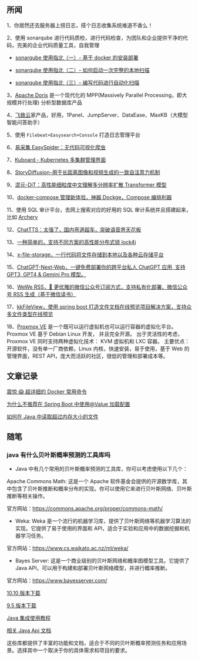 ## 所闻

1、你居然还去服务器上捞日志，搭个日志收集系统难道不香么！

2、使用 sonarqube 进行代码质检，进行代码检查，为团队和企业提供干净的代码，完美的企业代码质量工具，自我管理

- [sonarqube 使用指北（一）- 基于 docker 的安装部署](https://juejin.cn/post/7353106089296265268)

- [sonarqube 使用指北（二）- 如何启动一次完整的本地扫描](https://juejin.cn/post/7353106546827640847)

- [sonarqube 使用指北（三）- 编写代码进行自动化扫描](https://juejin.cn/post/7355018368057622580)

3、[Apache Doris](https://doris.apache.org/zh-CN/docs/dev/get-starting/what-is-apache-doris) 是一个现代化的 MPP(Massively Parallel Processing，即大规模并行处理) 分析型数据库产品

4、[飞致云](https://fit2cloud.com/index.html)家产品，好用，1Panel、JumpServer、DataEase、MaxKB（大模型智能问答助手）

5、使用 `Filebeat+Easysearch+Console` 打造日志管理平台

6、[易采集 EasySpider：无代码可视化爬虫](https://www.easyspider.net/)

7、[Kuboard - Kubernetes 多集群管理界面](https://www.kuboard.cn/)

8、[StoryDiffusion-用于长距离图像和视频生成的一致自注意力机制](https://github.com/HVision-NKU/StoryDiffusion)

9、[混元-DiT：高性能细粒度中文理解多分辨率扩散 Transformer 模型](https://dit.hunyuan.tencent.com/)

10、[docker-compose 管理新体验，神器 Dockge，Compose 编排利器](https://dockge.kuma.pet/)

11、使用 SQL 审计平台，去网上搜索对应的好用的 SQL 审计系统并且搭建起来，比如 [Archery](https://archerydms.com/)

12、[ChatTTS：太强了，国内弯道超车，突破语音界天花板](https://github.com/2noise/ChatTTS)

13、[一种简单的，支持不同方案的高性能分布式锁 lock4j](https://gitee.com/baomidou/lock4j)

14、[x-file-storage，一行代码将文件存储到本地以及各种云存储平台](https://gitee.com/dromara/x-file-storage)

15、[ChatGPT-Next-Web，一键免费部署你的跨平台私人 ChatGPT 应用, 支持 GPT3, GPT4 & Gemini Pro 模型。](https://github.com/ChatGPTNextWeb/ChatGPT-Next-Web)

16、[WeWe RSS，🤗 更优雅的微信公众号订阅方式，支持私有化部署、微信公众号 RSS 生成（基于微信读书）](https://github.com/cooderl/wewe-rss)

17、[kkFileView，使用 spring boot 打造文件文档在线预览项目解决方案，支持众多文件类型在线预览](https://gitee.com/kekingcn/file-online-preview)

18、[Proxmox VE](https://www.proxmox.com/en/downloads) 是一个既可以运行虚拟机也可以运行容器的虚拟化平台。Proxmox VE 基于 Debian Linux 开发， 并且完全开源。 出于灵活性的考虑， Proxmox VE 同时支持两种虚拟化技术： KVM 虚拟机和 LXC 容器。
主要优点：开源软件，没有单一厂商依赖，Linux 内核，快速安装，易于使用，基于 Web 的管理界面，REST API，庞大而活跃的社区，很低的管理和部署成本等。

## 文章记录

[震惊 😱 超详细的 Docker 常用命令](https://juejin.cn/post/7245275769219203132)

[为什么不推荐在 Spring Boot 中使用@Value 加载配置](https://www.didispace.com/article/spring-boot/spring-boot-stop-use-value.html)

[如何在 Java 中读取超过内存大小的文件](https://www.didispace.com/article/richang/java-process-large-file.html)

## 随笔

### java 有什么贝叶斯概率预测的工具库吗

- Java 中有几个常用的贝叶斯概率预测的工具库，你可以考虑使用以下几个：

Apache Commons Math: 这是一个 Apache 软件基金会提供的开源数学库，其中包含了贝叶斯推断和概率分布的实现。你可以使用它来进行贝叶斯网络、贝叶斯推断等相关操作。

官方网站：https://commons.apache.org/proper/commons-math/

- Weka: Weka 是一个流行的机器学习库，提供了贝叶斯网络等机器学习算法的实现。它提供了易于使用的界面和 API，适合于实验和应用中的数据挖掘和机器学习任务。

官方网站：https://www.cs.waikato.ac.nz/ml/weka/

- Bayes Server: 这是一个商业级别的贝叶斯网络和概率图模型工具。它提供了 Java API，可以用于构建和部署贝叶斯网络模型，并进行概率推断。

官方网站：https://www.bayesserver.com/

[10.10 版本下载](https://www.bayesserver.com/downloadlinks.aspx?major=10&minor=10&revision=0&build=0)

[9.5 版本下载](https://www.bayesserver.com/downloadlinks.aspx?major=9&minor=5&revision=0&build=0)

[Java 集成使用教程](https://www.bayesserver.com/code/java/setup-java)

[相关 Java Api 文档](https://www.bayesserver.com/api/java/)

这些库都提供了丰富的功能和文档，适合于不同的贝叶斯概率预测任务和应用场景。选择其中一个取决于你的具体需求和项目的要求。
